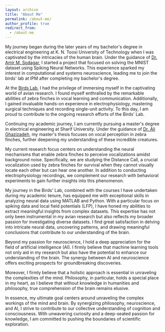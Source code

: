 ```yaml
---
layout: archive
title: "About Me"
permalink: /about-me/
author_profile: true
redirect_from:
  - /about-me
---
```


My journey began during the later years of my bachelor's degree in electrical engineering at K. N. Toosi University of Technology when I was captivated by the intricacies of the human brain. Under the guidance of [Dr. Amir M. Sodagar](https://scholar.google.com/citations?user=enZrLoMAAAAJ&hl=en), I started a project that focused on solving the MNIST dataset using Spiking Neural Networks. This experience sparked my interest in computational and systems neuroscience, leading me to join the birds' lab at IPM after completing my bachelor's degree.

At the [Birds Lab](https://scs.ipm.ac.ir/new/groups/Bird%20Garden%20Project/index.html), I had the privilege of immersing myself in the captivating world of avian research. I found myself enthralled by the remarkable abilities of zebra finches in vocal learning and communication. Additionally, I gained invaluable hands-on experience in electrophysiology, mastering surgical techniques and recording single-unit activity. To this day, I am proud to contribute to the ongoing research efforts of the Birds' Lab.

Continuing my academic journey, I am currently pursuing a master's degree in electrical engineering at Sharif University. Under the guidance of [Dr. Ali Ghazizadeh](https://www.ghazizadehlab.org/), my master's thesis focuses on vocal perception in zebra finches, further deepening my understanding of these incredible creatures.

My current research focus centers on understanding the neural mechanisms that enable zebra finches to perceive vocalizations amidst background noise. Specifically, we are studying the Distance Call, a crucial vocalization used by zebra finches for survival when they cannot visually locate each other but can hear one another. In addition to conducting electrophysiology recordings, we complement our research with behavioral experiments to gain further insights into this phenomenon.

My journey in the Birds' Lab, combined with the courses I have undertaken during my academic tenure, has equipped me with exceptional skills in analyzing neural data using MATLAB and Python. With a particular focus on spiking data and local field potentials (LFP), I have honed my abilities to extract meaningful insights from complex datasets. This expertise has not only been instrumental in my avian research but also reflects my broader passion for investigating diverse datasets. I find great satisfaction in delving into intricate neural data, uncovering patterns, and drawing meaningful conclusions that contribute to our understanding of the brain.

Beyond my passion for neuroscience, I hold a deep appreciation for the field of artificial intelligence (AI). I firmly believe that machine learning tools not only aid in my research but also have the potential to enhance our understanding of the brain. The synergy between AI and neuroscience offers exciting prospects for groundbreaking discoveries.

Moreover, I firmly believe that a holistic approach is essential in unraveling the complexities of the mind. Philosophy, in particular, holds a special place in my heart, as I believe that without knowledge in humanities and philosophy, true comprehension of the brain remains elusive.

In essence, my ultimate goal centers around unraveling the complex workings of the mind and brain. By synergizing philosophy, neuroscience, and AI, I strive to contribute to our collective understanding of cognition and consciousness. With unwavering curiosity and a deep-seated passion for knowledge, I am committed to pushing the boundaries of scientific exploration.
